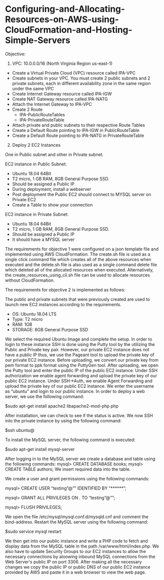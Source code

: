 # Configuring-and-Allocating-Resources-on-AWS-using-CloudFormation-and-Hosting-Simple-Servers

Objective:

1. VPC: 10.0.0.0/16 (North Virginia Region us-east-1)
- Create a Virtual Private Cloud (VPC) resource called IPA-VPC
- Create subnets in your VPC. You must create 2 public subnets and 2 private subnets, each in different availability zone in the same region under the same VPC
- Create Internet Gateway resource called IPA-IGW
- Create NAT Gateway resource called IPA-NATG
- Attach the Internet Gateway to IPA-VPC
- Create 2 Route
  - IPA-PublicRouteTables
  - IPA-PrivateRouteTable
- Attach private and public subnets to their respective Route Tables
- Create a Default Route pointing to IPA-IGW in PublicRouteTable
- Create a Default Route pointing to IPA-NATG in PrivateRouteTable

2. Deploy 2 EC2 Instances

One in Public subnet and other in Private subnet.

EC2 instance in Public Subnet:
- Ubuntu 18.04 64Bit
- T2 micro, 1 GB RAM, 8GB General Purpose SSD.
- Should be assigned a Public IP
- During deployment, install a webserver
- Post deployment the Public EC2 should connect to MYSQL server on Private EC2
- Create a Table to show your connection

EC2 instance in Private Subnet:
- Ubuntu 18.04 64Bit
- T2 micro, 1 GB RAM, 8GB General Purpose SSD.
- Should be assigned a Public IP
- It should have a MYSQL server


The requirements for objective 1 were configured on a json template file and implemented using AWS CloudFormation. The create.sh file is used as a single click command file which creates all of the above resources when executed and the delete.sh file is also used as a single command delete file which deleted all of the allocated resources when executed.
Alternatively, the create_resources_using_cli.sh file can be used to allocate resources without CloudFormation.

The requirements for objective 2 is implemented as follows:

The public and private subnets that were previously created are used to launch new EC2 instances according to the requirements.

- OS: Ubuntu 18.04 LTS
- Type: T2 micro
- RAM: 1GB
- STORAGE: 8GB General Purpose SSD

We select the required Ubuntu Image and complete the setup. In order to login to these instance SSH is done using the Putty tool by the utilizing the Public and Private key pair. However, our private EC2 instance does not have a public IP thus, we use the Pageant tool to upload the private key of our private EC2 instance. Before uploading, we convert our private key from pem format to ppk format using the PuttyGen tool. After uploading, we open the Putty tool and enter the public IP of the public EC2 instance. Under SSH authorization we enable agent forwarding and upload the private key of our public EC2 instance. Under SSH→Auth, we enable Agent Forwarding and upload the private key of our public EC2 instance. We enter the username as “ubuntu” and login to our public instance. In order to deploy a web server, we use the following command: 

$sudo apt-get install apache2 libapache2-mod-php php

After installation, we can check to see if the status is active. We now SSH into the private instance by using the following command:

$ssh ubuntu@<ipv4-address>

To install the MySQL server, the following command is executed:

$sudo apt-get install mysql-server

After logging in to the MySQL server we create a database and table using the following commands: mysql> CREATE DATABASE books; mysql> CREATE TABLE authors;
We insert required data into the table.

We create a user and grant permissions using the following commands: 

mysql> CREATE USER “testing”@”<ipv4-address>” IDENTIFIED BY “******”; 

mysql> GRANT ALL PRIVILEGES ON *.* TO “testing”@”<ipv4-address>”; 

mysql> FLUSH PRIVILEGES;

We open the file /etc/mysql/mysql.conf.d/mysqld.cnf and comment the bind-address. Restart the MySQL server using the following command:

$sudo service mysql restart

We then get into our public instance and write a PHP code to fetch and display data from the MySQL table in the path /var/www/html/index.php. We also have to update Security Groups to our EC2 instances to allow the necessary connections by aloowing inbound MySQL connections from the Web Server's public IP on port 3306.
After making all the necessary changes we copy the public IP or public DNS of our public EC2 instance provided by AWS and paste it in a web browser to view the web page.




